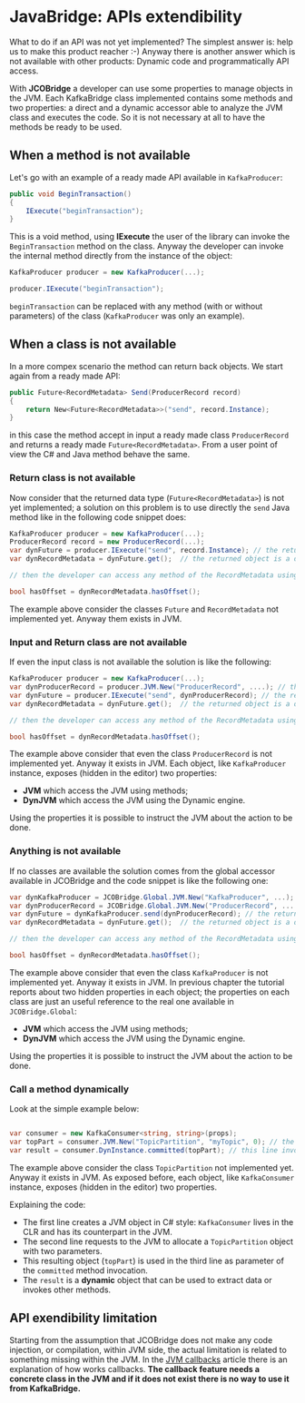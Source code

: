 # JavaBridge: APIs extendibility

What to do if an API was not yet implemented? The simplest answer is: help us to make this product reacher :-)
Anyway there is another answer which is not available with other products: Dynamic code and programmatically API access.

With **JCOBridge** a developer can use some properties to manage objects in the JVM. 
Each KafkaBridge class implemented contains some methods and two properties: a direct and a dynamic accessor able to analyze the JVM class and executes the code.
So it is not necessary at all to have the methods be ready to be used.

## When a method is not available

Let's go with an example of a ready made API available in `KafkaProducer`:

```C#
public void BeginTransaction()
{
	IExecute("beginTransaction");
}
```

This is a void method, using **IExecute** the user of the library can invoke the `BeginTransaction` method on the class. Anyway the developer can invoke the internal method directly from the instance of the object:
```C#
KafkaProducer producer = new KafkaProducer(...);

producer.IExecute("beginTransaction");
```

`beginTransaction` can be replaced with any method (with or without parameters) of the class (`KafkaProducer` was only an example).

## When a class is not available

In a more compex scenario the method can return back objects. We start again from a ready made API:

```C#
public Future<RecordMetadata> Send(ProducerRecord record)
{
	return New<Future<RecordMetadata>>("send", record.Instance);
}
```

in this case the method accept in input a ready made class `ProducerRecord` and returns a ready made `Future<RecordMetadata>`. From a user point of view the C# and Java method behave the same.

### Return class is not available

Now consider that the returned data type (`Future<RecordMetadata>`) is not yet implemented; a solution on this problem is to use directly the `send` Java method like in the following code snippet does:
```C#
KafkaProducer producer = new KafkaProducer(...);
ProducerRecord record = new ProducerRecord(...);
var dynFuture = producer.IExecute("send", record.Instance); // the returned object is a dynamic object reference of the Future object in Java
var dynRecordMetadata = dynFuture.get();  // the returned object is a dynamic object reference of the RecordMetadata object in Java

// then the developer can access any method of the RecordMetadata using dynRecordMetadata

bool hasOffset = dynRecordMetadata.hasOffset();

```

The example above consider the classes `Future` and `RecordMetadata` not implemented yet. Anyway them exists in JVM.

### Input and Return class are not available

If even the input class is not available the solution is like the following:

```C#
KafkaProducer producer = new KafkaProducer(...);
var dynProducerRecord = producer.JVM.New("ProducerRecord", ....); // the returned object is a dynamic object reference of the ProducerRecord object in Java
var dynFuture = producer.IExecute("send", dynProducerRecord); // the returned object is a dynamic object reference of the Future object in Java
var dynRecordMetadata = dynFuture.get();  // the returned object is a dynamic object reference of the RecordMetadata object in Java

// then the developer can access any method of the RecordMetadata using dynRecordMetadata

bool hasOffset = dynRecordMetadata.hasOffset();

```

The example above consider that even the class `ProducerRecord` is not implemented yet. Anyway it exists in JVM.
Each object, like `KafkaProducer` instance, exposes (hidden in the editor) two properties:
* **JVM** which access the JVM using methods;
* **DynJVM** which access the JVM using the Dynamic engine.

Using the properties it is possible to instruct the JVM about the action to be done.

### Anything is not available

If no classes are available the solution comes from the global accessor available in JCOBridge and the code snippet is like the following one:

```C#
var dynKafkaProducer = JCOBridge.Global.JVM.New("KafkaProducer", ...); // the returned object is a dynamic object reference of the KafkaProducer object in Java
var dynProducerRecord = JCOBridge.Global.JVM.New("ProducerRecord", ....); // the returned object is a dynamic object reference of the ProducerRecord object in Java
var dynFuture = dynKafkaProducer.send(dynProducerRecord); // the returned object is a dynamic object reference of the Future object in Java
var dynRecordMetadata = dynFuture.get();  // the returned object is a dynamic object reference of the RecordMetadata object in Java

// then the developer can access any method of the RecordMetadata using dynRecordMetadata

bool hasOffset = dynRecordMetadata.hasOffset();

```

The example above consider that even the class `KafkaProducer` is not implemented yet. Anyway it exists in JVM.
In previous chapter the tutorial reports about two hidden properties in each object; the properties on each class are just an useful reference to the real one available in `JCOBridge.Global`:
* **JVM** which access the JVM using methods;
* **DynJVM** which access the JVM using the Dynamic engine.

Using the properties it is possible to instruct the JVM about the action to be done.

### Call a method dynamically

Look at the simple example below:

```C#

var consumer = new KafkaConsumer<string, string>(props);
var topPart = consumer.JVM.New("TopicPartition", "myTopic", 0); // the returned object is a dynamic object reference of the TopicPartition object in Java
var result = consumer.DynInstance.committed(topPart); // this line invokes dynamically the committed on the instance of the KafkaConsumer
```

The example above consider the class `TopicPartition` not implemented yet. Anyway it exists in JVM.
As exposed before, each object, like `KafkaConsumer` instance, exposes (hidden in the editor) two properties.

Explaining the code:
* The first line creates a JVM object in C# style: `KafkaConsumer` lives in the CLR and has its counterpart in the JVM.
* The second line requests to the JVM to allocate a `TopicPartition` object with two parameters.
* This resulting object (`topPart`) is used in the third line as parameter of the `committed` method invocation.
* The `result` is a **dynamic** object that can be used to extract data or invokes other methods.

## API exendibility limitation

Starting from the assumption that JCOBridge does not make any code injection, or compilation, within JVM side, the actual limitation is related to something missing within the JVM.
In the [JVM callbacks](jvm_callbacks.md) article there is an explanation of how works callbacks.
**The callback feature needs a concrete class in the JVM and if it does not exist there is no way to use it from KafkaBridge.**
